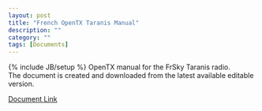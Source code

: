 ```yaml
---
layout: post
title: "French OpenTX Taranis Manual"
description: ""
category: ""
tags: [Documents]
---
```

{% include JB/setup %}
OpenTX manual for the FrSky Taranis radio.  
The document is created and downloaded from the latest available editable version.

[Document Link](https://docs.google.com/document/d/1EEOyRytOoSxIifFb2CMIQml5a6LPC7WmlZWaKT2nkbw/export?format=pdf)
